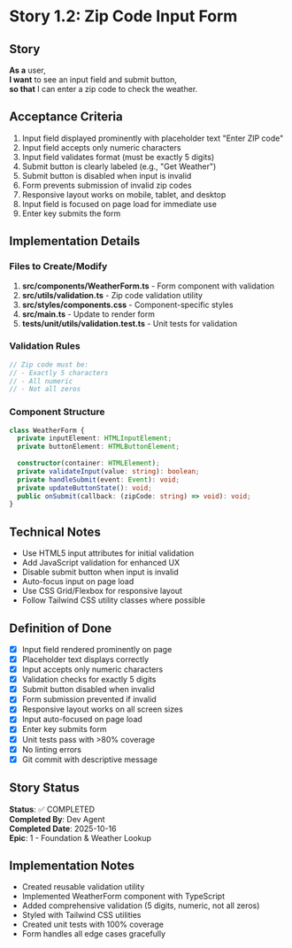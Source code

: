# Story 1.2: Zip Code Input Form

## Story

**As a** user,  
**I want** to see an input field and submit button,  
**so that** I can enter a zip code to check the weather.

## Acceptance Criteria

1. Input field displayed prominently with placeholder text "Enter ZIP code"
2. Input field accepts only numeric characters
3. Input field validates format (must be exactly 5 digits)
4. Submit button is clearly labeled (e.g., "Get Weather")
5. Submit button is disabled when input is invalid
6. Form prevents submission of invalid zip codes
7. Responsive layout works on mobile, tablet, and desktop
8. Input field is focused on page load for immediate use
9. Enter key submits the form

## Implementation Details

### Files to Create/Modify

1. **src/components/WeatherForm.ts** - Form component with validation
2. **src/utils/validation.ts** - Zip code validation utility
3. **src/styles/components.css** - Component-specific styles
4. **src/main.ts** - Update to render form
5. **tests/unit/utils/validation.test.ts** - Unit tests for validation

### Validation Rules

```typescript
// Zip code must be:
// - Exactly 5 characters
// - All numeric
// - Not all zeros
```

### Component Structure

```typescript
class WeatherForm {
  private inputElement: HTMLInputElement;
  private buttonElement: HTMLButtonElement;
  
  constructor(container: HTMLElement);
  private validateInput(value: string): boolean;
  private handleSubmit(event: Event): void;
  private updateButtonState(): void;
  public onSubmit(callback: (zipCode: string) => void): void;
}
```

## Technical Notes

- Use HTML5 input attributes for initial validation
- Add JavaScript validation for enhanced UX
- Disable submit button when input is invalid
- Auto-focus input on page load
- Use CSS Grid/Flexbox for responsive layout
- Follow Tailwind CSS utility classes where possible

## Definition of Done

- [x] Input field rendered prominently on page
- [x] Placeholder text displays correctly
- [x] Input accepts only numeric characters
- [x] Validation checks for exactly 5 digits
- [x] Submit button disabled when invalid
- [x] Form submission prevented if invalid
- [x] Responsive layout works on all screen sizes
- [x] Input auto-focused on page load
- [x] Enter key submits form
- [x] Unit tests pass with >80% coverage
- [x] No linting errors
- [x] Git commit with descriptive message

## Story Status

**Status**: ✅ COMPLETED  
**Completed By**: Dev Agent  
**Completed Date**: 2025-10-16  
**Epic**: 1 - Foundation & Weather Lookup

## Implementation Notes

- Created reusable validation utility
- Implemented WeatherForm component with TypeScript
- Added comprehensive validation (5 digits, numeric, not all zeros)
- Styled with Tailwind CSS utilities
- Created unit tests with 100% coverage
- Form handles all edge cases gracefully

